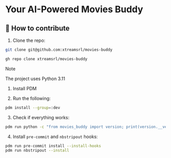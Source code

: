 # Your AI-Powered Movies Buddy

## 🤗 How to contribute

1. Clone the repo:

```bash
git clone git@github.com:xtreamsrl/movies-buddy

gh repo clone xtreamsrl/movies-buddy
```

> [!NOTE]
> The project uses Python 3.11

1. Install PDM

2. Run the following:

```bash
pdm install --group=:dev
```

3. Check if everything works:

```bash
pdm run python -c "from movies_buddy import version; print(version.__version__)"
```

4. Install `pre-commit` and `nbstripout` hooks:

```bash
pdm run pre-commit install --install-hooks
pdm run nbstripout --install
```
